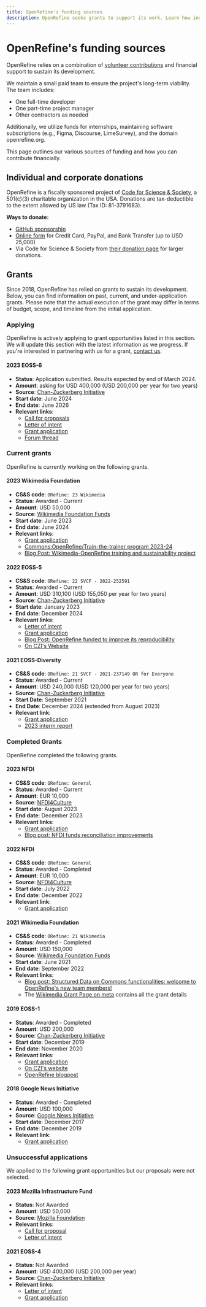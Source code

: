 ```yaml
---
title: OpenRefine's funding sources
description: OpenRefine seeks grants to support its work. Learn how individuals and organizations can financially contribute to further OpenRefine's mission.
---
```


# OpenRefine's funding sources

OpenRefine relies on a combination of [volunteer contributions](/docs/technical-reference/contributing) and financial support to sustain its development.

We maintain a small paid team to ensure the project's long-term viability. The team includes:
- One full-time developer
- One part-time project manager
- Other contractors as needed

Additionally, we utilize funds for internships, maintaining software subscriptions (e.g., Figma, Discourse, LimeSurvey), and the domain openrefine.org.

This page outlines our various sources of funding and how you can contribute financially.

## Individual and corporate donations

OpenRefine is a fiscally sponsored project of [Code for Science & Society](https://www.codeforsociety.org/), a 501(c)(3) charitable organization in the USA. Donations are tax-deductible to the extent allowed by US law (Tax ID: 81-3791683).

**Ways to donate:**

- [GitHub sponsorship](https://github.com/sponsors/OpenRefine)
- [Online form](https://openrefine.org/donate) for Credit Card, PayPal, and Bank Transfer (up to USD 25,000)
- Via Code for Science & Society from [their donation page](https://www.codeforsociety.org/donate) for larger donations.

## Grants

Since 2018, OpenRefine has relied on grants to sustain its development. Below, you can find information on past, current, and under-application grants. Please note that the actual execution of the grant may differ in terms of budget, scope, and timeline from the initial application. 

### Applying

OpenRefine is actively applying to grant opportunities listed in this section. We will update this section with the latest information as we progress.
If you're interested in partnering with us for a grant, [contact us](https://forum.openrefine.org/). 

#### 2023 EOSS-6

* **Status**: Application submitted. Results expected by end of March 2024. 
* **Amount**: asking for USD 400,000 (USD 200,000 per year for two years)
* **Source**: [Chan-Zuckerberg Initiative](https://chanzuckerberg.com/grants-ventures/grants/)
* **Start date**: June 2024
* **End date**: June 2026
* **Relevant links**: 
  * [Call for proposals](https://chanzuckerberg.com/rfa/essential-open-source-software-for-science/)
  * [Letter of intent](/uploads/2023-EOSS6-LOI.pdf)
  * [Grant application](/uploads/2023-EOSS-6-Application.pdf)
  * [Forum thread](https://forum.openrefine.org/t/upcoming-financing-option-for-openrefine/989/13)

### Current grants

OpenRefine is currently working on the following grants. 

#### 2023 Wikimedia Foundation 
* **CS&S code**: `ORefine: 23 Wikimedia`
* **Status**: Awarded - Current
* **Amount**: USD 50,000
* **Source**: [Wikimedia Foundation Funds](https://meta.wikimedia.org/wiki/Grants:Start)
* **Start date**: June 2023
* **End date**: June 2024
* **Relevant links**: 
  * [Grant application](/uploads/2023-Wikimedia.pdf)
  * [Commons:OpenRefine/Train-the-trainer program 2023-24](https://commons.wikimedia.org/wiki/Commons:OpenRefine/Train-the-trainer_program_2023-24)
  * [Blog Post: Wikimedia-OpenRefine training and sustainability project](/blog/2023/07/26/Wikimedia-Commons-Training-Grant)
  
#### 2022 EOSS-5 
* **CS&S code**: `ORefine: 22 SVCF - 2022-252591`
* **Status**: Awarded - Current
* **Amount**: USD 310,100 (USD 155,050 per year for two years)
* **Source**: [Chan-Zuckerberg Initiative](https://chanzuckerberg.com/grants-ventures/grants/)
* **Start date**: January 2023
* **End date**: December 2024
* **Relevant links**: 
  * [Letter of intent](/uploads/2022-EOSS5-LOI.pdf)
  * [Grant application](/uploads/2022-EOSS5.pdf)
  * [Blog Post: OpenRefine funded to improve its reproducibility](/blog/2022/12/30/eoss5)
  * [On CZI's Website](https://chanzuckerberg.com/eoss/proposals/improving-openrefines-reproducibility/)

#### 2021 EOSS-Diversity 
* **CS&S code**: `ORefine: 21 SVCF - 2021-237149 OR for Everyone`
* **Status**: Awarded - Current
* **Amount**: USD 240,000 (USD 120,000 per year for two years)
* **Source**: [Chan-Zuckerberg Initiative](https://chanzuckerberg.com/grants-ventures/grants/)
* **Start Date**: September 2021
* **End Date**: December 2024 (extended from August 2023)
* **Relevant link**: 
  * [Grant application](/uploads/2021-EOSS-Diversity.pdf)
  * [2023 interm report](/uploads/2023-EOSS-Diversity-Interim-Report.pdf)
  

### Completed Grants

OpenRefine completed the following grants. 

#### 2023 NFDI
* **CS&S code**: `ORefine: General`
* **Status**: Awarded - Current
* **Amount**: EUR 10,000
* **Source**: [NFDI4Culture](https://nfdi4culture.de/)
* **Start date**: August 2023
* **End date**: December 2023
* **Relevant links**:
  * [Grant application](/uploads/2023-NFDI.pdf)
  * [Blog post: NFDI funds reconciliation improvements](/blog/2023/08/23/nfdi-grant)
  
#### 2022 NFDI
* **CS&S code**: `ORefine: General`
* **Status**: Awarded - Completed
* **Amount**: EUR 10,000
* **Source**: [NFDI4Culture](https://nfdi4culture.de/)
* **Start date**: July 2022
* **End date**: December 2022
* **Relevant link**: 
  * [Grant application](/uploads/2022-NFDI.pdf)
  
#### 2021 Wikimedia Foundation 
* **CS&S code**: `ORefine: 21 Wikimedia`
* **Status**: Awarded - Completed
* **Amount**: USD 150,000
* **Source**: [Wikimedia Foundation Funds](https://meta.wikimedia.org/wiki/Grants:Start)
* **Start date**: June 2021
* **End date**: September 2022
* **Relevant links**: 
  * [Blog post: Structured Data on Commons functionalities: welcome to OpenRefine's new team members!](/blog/2021/12/01/commons-project-team)
  * The [Wikimedia Grant Page on meta](https://meta.wikimedia.org/wiki/Grants:Project/CS%26S/Structured_Data_on_Wikimedia_Commons_functionalities_in_OpenRefine) contains all the grant details

#### 2019 EOSS-1
* **Status**: Awarded - Completed
* **Amount**: USD 200,000
* **Source**: [Chan-Zuckerberg Initiative](https://chanzuckerberg.com/grants-ventures/grants/)
* **Start date**: December 2019
* **End date**: November 2020
* **Relevant links**: 
  * [Grant application](/uploads/czi-eoss-proposal.pdf)
  * [On CZI's website](https://chanzuckerberg.com/eoss/proposals/scaling-openrefine/)
  * [OpenRefine blogpost](https://openrefine.org/blog/2019/11/14/2019-11-14)
  
#### 2018 Google News Initiative
* **Status**: Awarded - Completed
* **Amount**: USD 100,000
* **Source**: [Google News Initiative](https://newsinitiative.withgoogle.com/)
* **Start date**: December 2017
* **End date**: December 2019
* **Relevant link**: 
  * [Grant application](/uploads/2018-Google-News-Initiative.pdf)

### Unsuccessful applications

We applied to the following grant opportunities but our proposals were not selected. 

#### 2023 Mozilla Infrastructure Fund 
* **Status**: Not Awarded
* **Amount**: USD 50,000
* **Source**: [Mozilla  Foundation](https://foundation.mozilla.org/en/)
* **Relevant links**: 
  * [Call for proposal](https://foundation.mozilla.org/en/data-futures-lab/grantmaking/infrastructure-fund/)
  * [Letter of intent](/uploads/2023-Mozilla.pdf)

#### 2021 EOSS-4
* **Status**: Not Awarded
* **Amount**: USD 400,000 (USD 200,000 per year)
* **Source**: [Chan-Zuckerberg Initiative](https://chanzuckerberg.com/grants-ventures/grants/)
* **Relevant links**: 
  * [Letter of intent](/uploads/2021-EOSS4-LOI.pdf)
  * [Grant application](/uploads/2021-EOSS4.pdf)
  
